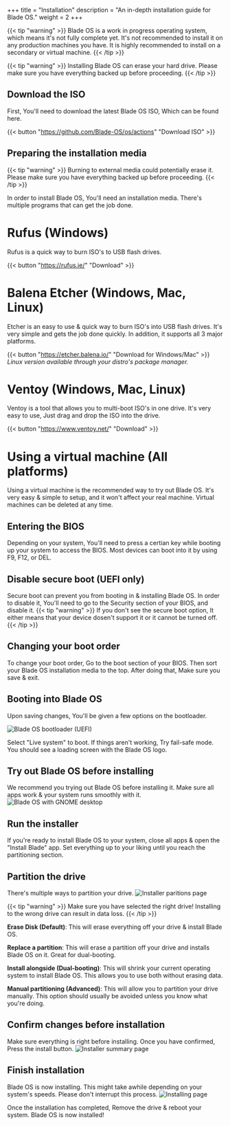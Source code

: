 +++
title = "Installation"
description = "An in-depth installation guide for Blade OS."
weight = 2
+++

{{< tip "warning" >}} Blade OS is a work in progress operating system, which means it's not fully complete yet. It's not recommended to install it on any production machines you have. It is highly recommended to install on a secondary or virtual machine. {{< /tip >}}

{{< tip "warning" >}} Installing Blade OS can erase your hard drive. Please make sure you have everything backed up before proceeding. {{< /tip >}}

## Download the ISO
First, You'll need to download the latest Blade OS ISO, Which can be found here.

{{< button "https://github.com/Blade-OS/os/actions" "Download ISO" >}}

## Preparing the installation media
{{< tip "warning" >}} Burning to external media could potentially erase it. Please make sure you have everything backed up before proceeding. {{< /tip >}}

In order to install Blade OS, You'll need an installation media. There's multiple programs that can get the job done.

# Rufus (Windows)
Rufus is a quick way to burn ISO's to USB flash drives.

{{< button "https://rufus.ie/" "Download" >}}

# Balena Etcher (Windows, Mac, Linux)
Etcher is an easy to use & quick way to burn ISO's into USB flash drives. It's very simple and gets the job done quickly. In addition, it supports all 3 major platforms.

{{< button "https://etcher.balena.io/" "Download for Windows/Mac" >}}
*Linux version available through your distro's package manager.*

# Ventoy (Windows, Mac, Linux)
Ventoy is a tool that allows you to multi-boot ISO's in one drive. It's very easy to use, Just drag and drop the ISO into the drive.

{{< button "https://www.ventoy.net/" "Download" >}}

# Using a virtual machine (All platforms)
Using a virtual machine is the recommended way to try out Blade OS. It's very easy & simple to setup, and it won't affect your real machine. Virtual machines can be deleted at any time.

## Entering the BIOS
Depending on your system, You'll need to press a certian key while booting up your system to access the BIOS. Most devices can boot into it by using F9, F12, or DEL.

## Disable secure boot (UEFI only)
Secure boot can prevent you from booting in & installing Blade OS. In order to disable it, You'll need to go to the Security section of your BIOS, and disable it.
{{< tip "warning" >}} If you don't see the secure boot option, It either means that your device dosen't support it or it cannot be turned off. {{< /tip >}}

## Changing your boot order
To change your boot order, Go to the boot section of your BIOS. Then sort your Blade OS installation media to the top. After doing that, Make sure you save & exit.

## Booting into Blade OS
Upon saving changes, You'll be given a few options on the bootloader.

![Blade OS bootloader (UEFI)](../../../images/docs/bootloader.png)

Select "Live system" to boot. If things aren't working, Try fail-safe mode. You should see a loading screen with the Blade OS logo.

## Try out Blade OS before installing
We recommend you trying out Blade OS before installing it. Make sure all apps work & your system runs smoothly with it.
![Blade OS with GNOME desktop](../../../images/docs/gnome-desktop.png)

## Run the installer
If you're ready to install Blade OS to your system, close all apps & open the "Install Blade" app. Set everything up to your liking until you reach the partitioning section.

## Partition the drive
There's multiple ways to partition your drive.
![Installer paritions page](../../../images/docs/calamares-drives.png)

{{< tip "warning" >}} Make sure you have selected the right drive! Installing to the wrong drive can result in data loss. {{< /tip >}}

**Erase Disk (Default)**:
This will erase everything off your drive & install Blade OS.

**Replace a partition**:
This will erase a partition off your drive and installs Blade OS on it. Great for dual-booting.

**Install alongside (Dual-booting)**:
This will shrink your current operating system to install Blade OS. This allows you to use both without erasing data.

**Manual partitioning (Advanced)**:
This will allow you to partition your drive manually. This option should usually be avoided unless you know what you're doing.

## Confirm changes before installation
Make sure everything is right before installing. Once you have confirmed, Press the install button.
![Installer summary page](../../../images/docs/calamares-summary.png)

## Finish installation
Blade OS is now installing. This might take awhile depending on your system's speeds. Please don't interrupt this process.
![Installing page](../../../images/docs/calamares-install.png)

Once the installation has completed, Remove the drive & reboot your system. Blade OS is now installed!